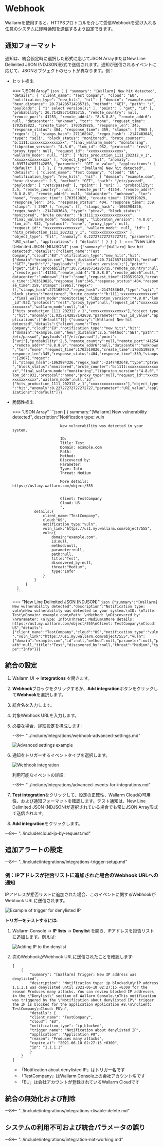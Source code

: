 # Webhook

Wallarmを使用すると、HTTPSプロトコルを介して受信Webhookを受け入れる任意のシステムに即時通知を送信するよう設定できます。

## 通知フォーマット

通知は、統合設定時に選択した形式に応じてJSON ArrayまたはNew Line Delimited JSON (NDJSON)形式で送信されます。通知が送信されるイベントに応じて、JSONオブジェクトのセットが異なります。例：

* ヒット検出

    === "JSON Array"
        ```json
        [
        {
            "summary": "[Wallarm] New hit detected",
            "details": {
              "client_name": "Test Company",
              "cloud": "EU",
              "notification_type": "new_hits",
              "hit": {
                "domain": "example.com",
                "heur_distance": 20.714285714285715,
                "method": "GET",
                "path": "/",
                "payloads": [
                  "1' select version();"
                ],
                "point": [
                  "get",
                  "id"
                ],
                "probability": 20.714285714285715,
                "remote_country": null,
                "remote_port": 41253,
                "remote_addr4": "8.8.8.8",
                "remote_addr6": null,
                "datacenter": "unknown",
                "tor": "none",
                "request_time": 1703519823,
                "create_time": 1703519826,
                "response_len": 345,
                "response_status": 404,
                "response_time": 359,
                "stamps": [
                  7965
                ],
                "regex": [],
                "stamps_hash": 271168947,
                "regex_hash": -2147483648,
                "type": "sqli",
                "block_status": "monitored",
                "brute_counter": "b:1111:xxxxxxxxxxxxxxxx",
                "final_wallarm_mode": "monitoring",
                "libproton_version": "4.8.0",
                "lom_id": 932,
                "protocol": "rest",
                "proxy_type": null,
                "request_id": "xxxxxxxxxxxxxxxx",
                "wallarm_mode": null,
                "id": [
                  "hits_production_1111_202312_v_1",
                  "xxxxxxxxxxxxxxxx"
                ],
                "object_type": "hit",
                "anomaly": 1.0357142857142858,
                "parameter": "GET_id_value",
                "applications": [
                  "default"
                ]
              }
           }
        },
        {
            "summary": "[Wallarm] New hit detected",
            "details": {
              "client_name": "Test Company",
              "cloud": "EU",
              "notification_type": "new_hits",
              "hit": {
                "domain": "example.com",
                "heur_distance": 2.5,
                "method": "GET",
                "path": "/etc/passwd",
                "payloads": [
                  "/etc/passwd"
                ],
                "point": [
                  "uri"
                ],
                "probability": 2.5,
                "remote_country": null,
                "remote_port": 41254,
                "remote_addr4": "8.8.8.8",
                "remote_addr6": null,
                "datacenter": "unknown",
                "tor": "none",
                "request_time": 1703519826,
                "create_time": 1703519829,
                "response_len": 345,
                "response_status": 404,
                "response_time": 339,
                "stamps": [
                  2907
                ],
                "regex": [],
                "stamps_hash": -1063984326,
                "regex_hash": -2147483648,
                "type": "ptrav",
                "block_status": "monitored",
                "brute_counter": "b:1111:xxxxxxxxxxxxxxxx",
                "final_wallarm_mode": "monitoring",
                "libproton_version": "4.8.0",
                "lom_id": 932,
                "protocol": "none",
                "proxy_type": null,
                "request_id": "xxxxxxxxxxxxxxxx",
                "wallarm_mode": null,
                "id": [
                  "hits_production_1111_202312_v_1",
                  "xxxxxxxxxxxxxxxx"
                ],
                "object_type": "hit",
                "anomaly": 0.22727272727272727,
                "parameter": "URI_value",
                "applications": [
                  "default"
                ]
              }
           }
        }
        ]
        ```
    === "New Line Delimited JSON (NDJSON)"
        ```json
        {"summary":"[Wallarm] New hit detected","details":{"client_name":"Test Company","cloud":"EU","notification_type":"new_hits","hit":{"domain":"example.com","heur_distance":20.714285714285715,"method":"GET","path":"/","payloads":["1' select version();"],"point":["get","id"],"probability":20.714285714285715,"remote_country":null,"remote_port":41253,"remote_addr4":"8.8.8.8","remote_addr6":null,"datacenter":"unknown","tor":"none","request_time":1703519823,"create_time":1703519826,"response_len":345,"response_status":404,"response_time":359,"stamps":[7965],"regex":[],"stamps_hash":271168947,"regex_hash":-2147483648,"type":"sqli","block_status":"monitored","brute_counter":"b:1111:xxxxxxxxxxxxxxxx","final_wallarm_mode":"monitoring","libproton_version":"4.8.0","lom_id":932,"protocol":"rest","proxy_type":null,"request_id":"xxxxxxxxxxxxxxxx","wallarm_mode":null,"id":["hits_production_1111_202312_v_1","xxxxxxxxxxxxxxxx"],"object_type":"hit","anomaly":1.0357142857142858,"parameter":"GET_id_value","applications":["default"]}}
        {"summary":"[Wallarm] New hit detected","details":{"client_name":"Test Company","cloud":"EU","notification_type":"new_hits","hit":{"domain":"example.com","heur_distance":2.5,"method":"GET","path":"/etc/passwd","payloads":["/etc/passwd"],"point":["uri"],"probability":2.5,"remote_country":null,"remote_port":41254,"remote_addr4":"8.8.8.8","remote_addr6":null,"datacenter":"unknown","tor":"none","request_time":1703519826,"create_time":1703519829,"response_len":345,"response_status":404,"response_time":339,"stamps":[2907],"regex":[],"stamps_hash":-1063984326,"regex_hash":-2147483648,"type":"ptrav","block_status":"monitored","brute_counter":"b:1111:xxxxxxxxxxxxxxxx","final_wallarm_mode":"monitoring","libproton_version":"4.8.0","lom_id":932,"protocol":"none","proxy_type":null,"request_id":"xxxxxxxxxxxxxxxx","wallarm_mode":null,"id":["hits_production_1111_202312_v_1","xxxxxxxxxxxxxxxx"],"object_type":"hit","anomaly":0.22727272727272727,"parameter":"URI_value","applications":["default"]}}
        ```
* 脆弱性検出

    === "JSON Array"
        ```json
        [
            {
                summary:"[Wallarm] New vulnerability detected",
                description:"Notification type: vuln

                            New vulnerability was detected in your system.

                            ID: 
                            Title: Test
                            Domain: example.com
                            Path: 
                            Method: 
                            Discovered by: 
                            Parameter: 
                            Type: Info
                            Threat: Medium

                            More details: https://us1.my.wallarm.com/object/555


                            Client: TestCompany
                            Cloud: US
                            ",
                details:{
                    client_name:"TestCompany",
                    cloud:"US",
                    notification_type:"vuln",
                    vuln_link:"https://us1.my.wallarm.com/object/555",
                    vuln:{
                        domain:"example.com",
                        id:null,
                        method:null,
                        parameter:null,
                        path:null,
                        title:"Test",
                        discovered_by:null,
                        threat:"Medium",
                        type:"Info"
                    }
                }
            }
        ]
        ```
    === "New Line Delimited JSON (NDJSON)"
        ```json
        {"summary":"[Wallarm] New vulnerability detected","description":"Notification type: vuln\nNew vulnerability was detected in your system.\nID: \nTitle: Test\nDomain: example.com\nPath: \nMethod: \nDiscovered by: \nParameter: \nType: Info\nThreat: Medium\nMore details: https://us1.my.wallarm.com/object/555\nClient: TestCompany\nCloud: US","details":{"client_name":"TestCompany","cloud":"US","notification_type":"vuln","vuln_link":"https://us1.my.wallarm.com/object/555","vuln":{"domain":"example.com","id":null,"method":null,"parameter":null,"path":null,"title":"Test","discovered_by":null,"threat":"Medium","type":"Info"}}}
        ```

## 統合の設定

1. Wallarm UI → **Integrations** を開きます。
1. **Webhook**ブロックをクリックするか、**Add integration**ボタンをクリックして**Webhook**を選択します。
1. 統合名を入力します。
1. 対象Webhook URLを入力します。
1. 必要な場合、詳細設定を構成します:

    --8<-- "../include/integrations/webhook-advanced-settings.md"

    ![Advanced settings example](../../../images/user-guides/settings/integrations/additional-webhook-settings.png)
1. 通知をトリガーするイベントタイプを選択します。

    ![Webhook integration](../../../images/user-guides/settings/integrations/add-webhook-integration.png)

    利用可能なイベントの詳細:

    --8<-- "../include/integrations/advanced-events-for-integrations.md"

1. **Test integration**をクリックして、設定の正確性、Wallarm Cloudの可用性、および通知フォーマットを確認します。テスト通知は、New Line Delimited JSON (NDJSON)が選択されている場合でも常にJSON Array形式で送信されます。
1. **Add integration**をクリックします。

--8<-- "../include/cloud-ip-by-request.md"

## 追加アラートの設定

--8<-- "../include/integrations/integrations-trigger-setup.md"

### 例：IPアドレスが拒否リストに追加された場合のWebhook URLへの通知

IPアドレスが拒否リストに追加された場合、このイベントに関するWebhookがWebhook URLに送信されます。

![Example of trigger for denylisted IP](../../../images/user-guides/triggers/trigger-example4.png)

**トリガーをテストするには:**

1. Wallarm Console → **IP lists** → **Denylist** を開き、IPアドレスを拒否リストに追加します。例えば:

    ![Adding IP to the denylist](../../../images/user-guides/triggers/test-ip-blocking.png)
2. 次のWebhookがWebhook URLに送信されたことを確認します:

    ```
    [
        {
            "summary": "[Wallarm] Trigger: New IP address was denylisted",
            "description": "Notification type: ip_blocked\n\nIP address 1.1.1.1 was denylisted until 2021-06-10 02:27:15 +0300 for the reason Produces many attacks. You can review blocked IP addresses in the \"Denylist\" section of Wallarm Console.\nThis notification was triggered by the \"Notification about denylisted IP\" trigger. The IP is blocked for the application Application #8.\n\nClient: TestCompany\nCloud: EU\n",
            "details": {
            "client_name": "TestCompany",
            "cloud": "EU",
            "notification_type": "ip_blocked",
            "trigger_name": "Notification about denylisted IP",
            "application": "Application #8",
            "reason": "Produces many attacks",
            "expire_at": "2021-06-10 02:27:15 +0300",
            "ip": "1.1.1.1"
            }
        }
    ]
    ```

    * 「Notification about denylisted IP」はトリガー名です
    * 「TestCompany」はWallarm Console上の会社アカウント名です
    * 「EU」は会社アカウントが登録されているWallarm Cloudです

## 統合の無効化および削除

--8<-- "../include/integrations/integrations-disable-delete.md"

## システムの利用不可および統合パラメータの誤り

--8<-- "../include/integrations/integration-not-working.md"